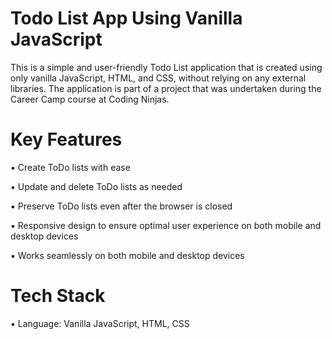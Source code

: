 # Todo List App Using Vanilla JavaScript

This is a simple and user-friendly Todo List application that is created using only vanilla JavaScript, HTML, and CSS, without relying on any external libraries. The application is part of a project that was undertaken during the Career Camp course at Coding Ninjas.


# Key Features

 ▪ Create ToDo lists with ease
 
 ▪ Update and delete ToDo lists as needed
 
 ▪ Preserve ToDo lists even after the browser is closed
 
 ▪ Responsive design to ensure optimal user experience on both mobile and desktop devices
 
 ▪ Works seamlessly on both mobile and desktop devices
 
 
 # Tech Stack
 
   ▪ Language: Vanilla JavaScript, HTML, CSS
